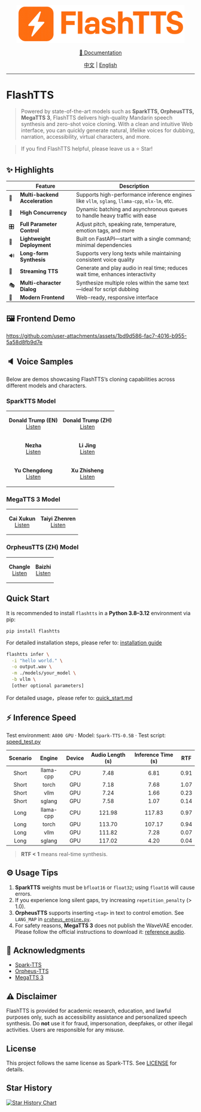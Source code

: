 <div align="center">
  <img src="docs/zh/_img/icon.png" width="450" alt="FlashTTS Logo"/>

[📘 Documentation](docs/en/README.MD)

[中文](README.MD) | [English](README_EN.MD)

</div>

---

# FlashTTS

> Powered by state-of-the-art models such as **SparkTTS, OrpheusTTS, MegaTTS 3**, FlashTTS delivers high-quality Mandarin speech synthesis and zero-shot voice cloning. With a clean and intuitive Web interface, you can quickly generate natural, lifelike voices for dubbing, narration, accessibility, virtual characters, and more.

> If you find FlashTTS helpful, please leave us a ⭐ Star!

## ✨ Highlights

|     | Feature                   | Description                                                                 |
|-----|---------------------------|-----------------------------------------------------------------------------|
| 🚀  | **Multi-backend Acceleration** | Supports high-performance inference engines like `vllm`, `sglang`, `llama-cpp`, `mlx-lm`, etc. |
| 🎯  | **High Concurrency**       | Dynamic batching and asynchronous queues to handle heavy traffic with ease   |
| 🎛️ | **Full Parameter Control** | Adjust pitch, speaking rate, temperature, emotion tags, and more             |
| 📱  | **Lightweight Deployment** | Built on FastAPI—start with a single command; minimal dependencies          |
| 🔊  | **Long-form Synthesis**    | Supports very long texts while maintaining consistent voice quality         |
| 🔄  | **Streaming TTS**          | Generate and play audio in real time; reduces wait time, enhances interactivity |
| 🎭  | **Multi-character Dialog** | Synthesize multiple roles within the same text—ideal for script dubbing      |
| 🎨  | **Modern Frontend**        | Web-ready, responsive interface                                             |

## 🖼️ Frontend Demo

https://github.com/user-attachments/assets/1bd9d586-fac7-4016-b955-5a58d8fb9d7e

## 🔈 Voice Samples

Below are demos showcasing FlashTTS’s cloning capabilities across different models and characters.

### SparkTTS Model

<table>
<tr>
<td align="center">

**Donald Trump (EN)**  
[Listen](https://github.com/user-attachments/assets/79d4d1d1-5579-4ddb-8092-500b3db05d45)

</td>
<td align="center">

**Donald Trump (ZH)**  
[Listen](https://github.com/user-attachments/assets/262f4306-4a0f-4735-b4e7-708cd3193324)

</td>
</tr>
<tr>
<td align="center">

**Nezha**  
[Listen](https://github.com/user-attachments/assets/4743778b-63c7-4c42-95b2-636828364d67)

</td>
<td align="center">

**Li Jing**  
[Listen](https://github.com/user-attachments/assets/b5a51fa9-c5a1-4f39-bbf8-09e73b2c1936)

</td>
</tr>
<tr>
<td align="center">

**Yu Chengdong**  
[Listen](https://github.com/user-attachments/assets/1cd5f156-010d-4bc9-8e99-f37def54b99f)

</td>
<td align="center">

**Xu Zhisheng**  
[Listen](https://github.com/user-attachments/assets/f197ac39-5928-4ead-83d7-071b1bf5f974)

</td>
</tr>
</table>

### MegaTTS 3 Model

<table>
<tr>
<td align="center">

**Cai Xukun**  
[Listen](https://github.com/user-attachments/assets/bcb48ead-f157-45d7-8060-cbccf418f0ed)

</td>
<td align="center">

**Taiyi Zhenren**  
[Listen](https://github.com/user-attachments/assets/73edbd6b-ece3-4e22-95a2-53b7c4e45346)

</td>
</tr>
</table>

### OrpheusTTS (ZH) Model

<table>
<tr>
<td align="center">

**Changle**  
[Listen](https://github.com/user-attachments/assets/271bd5a3-dd56-430a-87d0-ebea0e397a89)

</td>
<td align="center">

**Baizhi**  
[Listen](https://github.com/user-attachments/assets/e012c580-840f-401c-99f5-665c72f6b89f)

</td>
</tr>
</table>

## Quick Start

It is recommended to install `flashtts` in a **Python 3.8–3.12** environment via pip:

```bash
pip install flashtts
```

For detailed installation steps, please refer to: [installation guide](docs/zh/get_started/installation.md)

```bash
flashtts infer \
  -i "hello world." \
  -o output.wav \
  -m ./models/your_model \
  -b vllm \
  [other optional parameters]
```

For detailed usage，please refer to: [quick_start.md](docs/en/get_started/quick_start.md)

## ⚡ Inference Speed

Test environment: `A800 GPU` · Model: `Spark-TTS-0.5B` · Test script: [speed_test.py](examples/speed_test.py)

| Scenario | Engine      | Device | Audio Length (s) | Inference Time (s) | RTF  |
|:--------:|:-----------:|:------:|:----------------:|:------------------:|:----:|
| Short    | llama-cpp   | CPU    | 7.48             | 6.81               | 0.91 |
| Short    | torch       | GPU    | 7.18             | 7.68               | 1.07 |
| Short    | vllm        | GPU    | 7.24             | 1.66               | 0.23 |
| Short    | sglang      | GPU    | 7.58             | 1.07               | 0.14 |
| Long     | llama-cpp   | CPU    | 121.98           | 117.83             | 0.97 |
| Long     | torch       | GPU    | 113.70           | 107.17             | 0.94 |
| Long     | vllm        | GPU    | 111.82           | 7.28               | 0.07 |
| Long     | sglang      | GPU    | 117.02           | 4.20               | 0.04 |

> **RTF < 1** means real-time synthesis.

## ⚙️ Usage Tips

1. **SparkTTS** weights must be `bfloat16` or `float32`; using `float16` will cause errors.  
2. If you experience long silent gaps, try increasing `repetition_penalty` (> 1.0).  
3. **OrpheusTTS** supports inserting `<tag>` in text to control emotion. See `LANG_MAP` in [`orpheus_engine.py`](flashtts/engine/orpheus_engine.py).  
4. For safety reasons, **MegaTTS 3** does not publish the WaveVAE encoder. Please follow the official instructions to download it: [reference audio](https://drive.google.com/drive/folders/1QhcHWcy20JfqWjgqZX1YM3I6i9u4oNlr).

## 🤝 Acknowledgments

- [Spark-TTS](https://github.com/SparkAudio/Spark-TTS)  
- [Orpheus-TTS](https://github.com/canopyai/Orpheus-TTS)  
- [MegaTTS 3](https://github.com/bytedance/MegaTTS3)  

## ⚠️ Disclaimer

FlashTTS is provided for academic research, education, and lawful purposes only, such as accessibility assistance and personalized speech synthesis. Do **not** use it for fraud, impersonation, deepfakes, or other illegal activities. Users are responsible for any misuse.

## License

This project follows the same license as Spark-TTS. See [LICENSE](https://github.com/SparkAudio/Spark-TTS/blob/main/LICENSE) for details.

## Star History

[![Star History Chart](https://api.star-history.com/svg?repos=FlashTTS/FlashTTS&type=Date)](https://www.star-history.com/#FlashTTS/FlashTTS&Date)